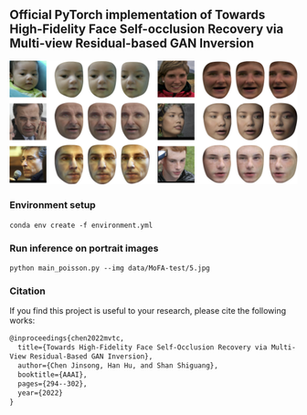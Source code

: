 ## Official PyTorch implementation of Towards High-Fidelity Face Self-occlusion Recovery via Multi-view Residual-based GAN Inversion ##

<p align="center"> 
<img src="data/eyecandy.png">
</p>

### Environment setup ###

```
conda env create -f environment.yml
```

### Run inference on portrait images ###

```
python main_poisson.py --img data/MoFA-test/5.jpg 
```

### Citation ###
If you find this project is useful to your research, please cite the following works:

```
@inproceedings{chen2022mvtc,
  title={Towards High-Fidelity Face Self-Occlusion Recovery via Multi-View Residual-Based GAN Inversion},
  author={Chen Jinsong, Han Hu, and Shan Shiguang},
  booktitle={AAAI},
  pages={294--302},
  year={2022}
}
```
